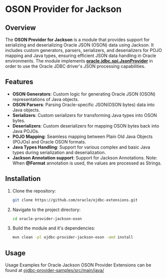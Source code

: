 # OSON Provider for Jackson
## Overview
The **OSON Provider for Jackson** is a module that provides support for serializing and deserializing Oracle JSON (OSON) data using Jackson. 
It includes custom generators, parsers, serializers, and deserializers for POJO mapping and Java types, ensuring efficient 
JSON data handling in Oracle environments. 
The module implements [**oracle.jdbc.spi.JsonProvider**](https://docs.oracle.com/en/database/oracle/oracle-database/23/jajdb/oracle/jdbc/spi/OsonProvider.html) 
in order to use the Oracle JDBC driver's JSON processing capabilities.
## Features
- **OSON Generators**: Custom logic for generating Oracle JSON (OSON) representations of Java objects.
- **OSON Parsers**: Parsing Oracle-specific JSON(OSON bytes) data into Java objects.
- **Serializers**: Custom serializers for transforming Java types into OSON bytes.
- **Deserializers**: Custom deserializers for mapping OSON bytes back into Java POJOs.
- **POJO Mapping**: Seamless mapping between Plain Old Java Objects (POJOs) and Oracle OSON formats.
- **Java Types Handling**: Support for various complex and basic Java types during serialization and deserialization.
- **Jackson Annotation support**: Support for Jackson Annotations. Note: When **@Format** annotation is used, the values are processed as Strings.
## Installation
1. Clone the repository:
   ```bash
   git clone https://github.com/oracle/ojdbc-extensions.git
2. Navigate to the project directory:
   ```bash
   cd oracle-provider-jackson-oson
3. Build the module and it's dependencies:
   ```bash
   mvn clean -pl ojdbc-provider-jackson-oson -amd install

## Usage
Usage Examples for Oracle Jackson OSON Provider Extensions can be found at [ojdbc-provider-samples/src/main/java/](../ojdbc-provider-samples/src/main/java)
